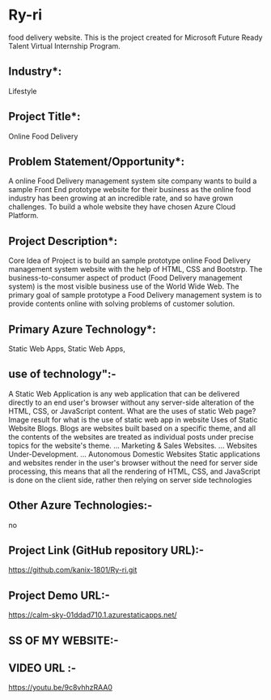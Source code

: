 # Ry-ri
food delivery website.
This is the project created for Microsoft Future Ready Talent Virtual Internship Program.

## Industry*:
Lifestyle

## Project Title*:
Online Food Delivery

## Problem Statement/Opportunity*:
A online Food Delivery management system site company wants to build a sample Front End prototype website for their business as the online food industry has been growing at an incredible rate, and so have grown challenges. To build a whole website they have chosen Azure Cloud Platform.

## Project Description*:
Core Idea of Project is to build an sample prototype online Food Delivery management system website with the help of HTML, CSS and Bootstrp. The business-to-consumer aspect of product (Food Delivery management system) is the most visible business use of the World Wide Web. The primary goal of sample prototype a Food Delivery management system is to provide contents online with solving problems of customer solution.

## Primary Azure Technology*:
Static Web Apps, Static Web Apps,

## use of technology":-
A Static Web Application is any web application that can be delivered directly to an end user's browser without any server-side alteration of the HTML, CSS, or JavaScript content. What are the uses of static Web page? Image result for what is the use of static web app in website Uses of Static Website Blogs. Blogs are websites built based on a specific theme, and all the contents of the websites are treated as individual posts under precise topics for the website's theme. ... Marketing & Sales Websites. ... Websites Under-Development. ... Autonomous Domestic Websites Static applications and websites render in the user's browser without the need for server side processing, this means that all the rendering of HTML, CSS, and JavaScript is done on the client side, rather then relying on server side technologies

## Other Azure Technologies:-
no

## Project Link (GitHub repository URL):-
https://github.com/kanix-1801/Ry-ri.git

## Project Demo URL:-
https://calm-sky-01ddad710.1.azurestaticapps.net/

## SS OF MY WEBSITE:-

## VIDEO URL :-
https://youtu.be/9c8vhhzRAA0

